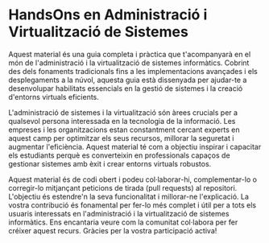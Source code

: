 # HandsOns en Administració i Virtualització de Sistemes

Aquest material és una guia completa i pràctica que t'acompanyarà en el món de l'administració i la virtualització de sistemes informàtics. Cobrint des dels fonaments tradicionals fins a les implementacions avançades i els desplegaments a la núvol, aquesta guia està dissenyada per ajudar-te a desenvolupar habilitats essencials en la gestió de sistemes i la creació d'entorns virtuals eficients.

L'administració de sistemes i la virtualització són àrees crucials per a qualsevol persona interessada en la tecnologia de la informació. Les empreses i les organitzacions estan constantment cercant experts en aquest camp per optimitzar els seus recursos, millorar la seguretat i augmentar l'eficiència. Aquest material té com a objectiu inspirar i capacitar els estudiants perquè es converteixin en professionals capaços de gestionar sistemes amb èxit i crear entorns virtuals robustos.

Aquest material és de codi obert i podeu col·laborar-hi, complementar-lo o corregir-lo mitjançant peticions de tirada (pull requests) al repositori. L'objectiu és estendre'n la seva funcionalitat i millorar-ne l'explicació. La vostra contribució és fonamental per fer-lo més complet i útil per a tots els usuaris interessats en l'administració i la virtualització de sistemes informàtics. Ens encantaria veure com la comunitat col·labora per fer créixer aquest recurs. Gràcies per la vostra participació activa!
